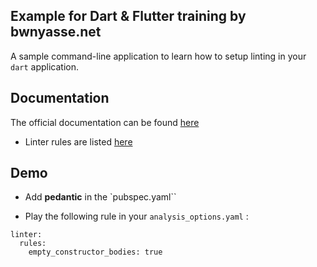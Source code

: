 ## Example for Dart & Flutter training by bwnyasse.net

A sample command-line application to learn how to setup linting in your `dart` application.

## Documentation 

The official documentation can be found [here](https://dart.dev/guides/language/analysis-options#enabling-linter-rules)

- Linter rules are listed [here](https://dart-lang.github.io/linter/lints/)
 
## Demo

- Add **pedantic** in the `pubspec.yaml``

- Play the following rule in your `analysis_options.yaml` :

```
linter:
  rules:
    empty_constructor_bodies: true
```